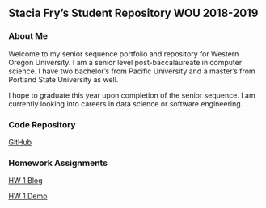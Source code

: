## Stacia Fry’s Student Repository WOU 2018-2019

### About Me
Welcome to my senior sequence portfolio and repository for Western Oregon University. I am a senior level post-baccalaureate in computer science. I have two bachelor’s from Pacific University and a master’s from Portland State University as well. 

I hope to graduate this year upon completion of the senior sequence. I am currently looking into careers in data science or software engineering.

### Code Repository

[GitHub](https://github.com/siphry/siphry.github.io)

### Homework Assignments
[HW 1 Blog]()

[HW 1 Demo](siphry.github.io/HW1/HTML/home.html)